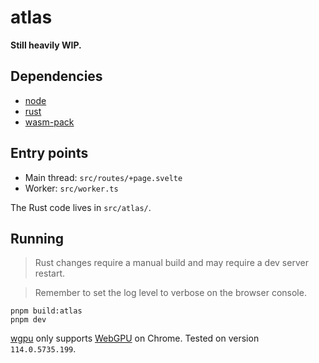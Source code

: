 # atlas

**Still heavily WIP.**

## Dependencies

- [node](https://nodejs.org/en)
- [rust](https://www.rust-lang.org/tools/install)
- [wasm-pack](https://rustwasm.github.io/wasm-pack/installer/)

## Entry points

- Main thread: `src/routes/+page.svelte`
- Worker: `src/worker.ts`

The Rust code lives in `src/atlas/`.

## Running

> Rust changes require a manual build and may require a dev server restart.

> Remember to set the log level to verbose on the browser console.

```
pnpm build:atlas
pnpm dev
```

[wgpu](https://wgpu.rs/) only supports [WebGPU](https://developer.mozilla.org/en-US/docs/Web/API/WebGPU_API) on Chrome. Tested on version `114.0.5735.199`.
